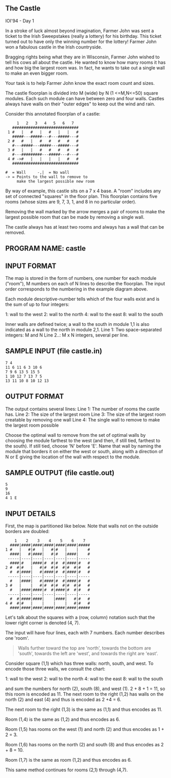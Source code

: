 ## The Castle

IOI'94 - Day 1

In a stroke of luck almost beyond imagination, Farmer John was sent a ticket to the Irish Sweepstakes (really a lottery) for his birthday. 
This ticket turned out to have only the winning number for the lottery! 
Farmer John won a fabulous castle in the Irish countryside.


Bragging rights being what they are in Wisconsin, Farmer John wished to tell his cows all about the castle. 
He wanted to know how many rooms it has and how big the largest room was. 
In fact, he wants to take out a single wall to make an even bigger room.


Your task is to help Farmer John know the exact room count and sizes.

The castle floorplan is divided into M (wide) by N (1 <=M,N<=50) square modules. 
Each such module can have between zero and four walls. 
Castles always have walls on their "outer edges" to keep out the wind and rain.


Consider this annotated floorplan of a castle:

```
     1   2   3   4   5   6   7
   #############################
 1 #   |   #   |   #   |   |   #
   #####---#####---#---#####---#   
 2 #   #   |   #   #   #   #   #
   #---#####---#####---#####---#
 3 #   |   |   #   #   #   #   #   
   #---#########---#####---#---#
 4 # ->#   |   |   |   |   #   #   
   ############################# 

#  = Wall     -,|  = No wall
-> = Points to the wall to remove to
     make the largest possible new room
```


By way of example, this castle sits on a 7 x 4 base. 
A "room" includes any set of connected "squares" in the floor plan. 
This floorplan contains five rooms (whose sizes are 9, 7, 3, 1, and 8 in no particular order).


Removing the wall marked by the arrow merges a pair of rooms to make the largest possible room that can be made by removing a single wall.

The castle always has at least two rooms and always has a wall that can be removed.

## PROGRAM NAME: castle

## INPUT FORMAT

The map is stored in the form of numbers, one number for each module ("room"), M numbers on each of N lines to describe the floorplan. 
The input order corresponds to the numbering in the example diagram above.

Each module descriptive-number tells which of the four walls exist and is the sum of up to four integers:

1: wall to the west
2: wall to the north
4: wall to the east
8: wall to the south

Inner walls are defined twice; a wall to the south in module 1,1 is also indicated as a wall to the north in module 2,1.
Line 1:	Two space-separated integers: M and N
Line 2..:	M x N integers, several per line.

## SAMPLE INPUT (file castle.in)

```
7 4
11 6 11 6 3 10 6
7 9 6 13 5 15 5
1 10 12 7 13 7 5
13 11 10 8 10 12 13
```


## OUTPUT FORMAT

The output contains several lines:
Line 1:	The number of rooms the castle has.
Line 2:	The size of the largest room
Line 3:	The size of the largest room creatable by removing one wall
Line 4:	The single wall to remove to make the largest room possible

Choose the optimal wall to remove from the set of optimal walls by choosing the module farthest to the west (and then, if still tied, farthest to the south). 
If still tied, choose 'N' before 'E'.
Name that wall by naming the module that borders it on either the west or south, along with a direction of N or E giving the location of the wall with respect to the module.

## SAMPLE OUTPUT (file castle.out)

```
5
9
16
4 1 E
```

## INPUT DETAILS

First, the map is partitioned like below. Note that walls not on the outside borders are doubled:

 ```
     1    2    3    4    5    6    7
   ####|####|####|####|####|####|#####
 1 #   |   #|#   |   #|#   |    |    #
   ####|   #|####|   #|#   |####|    #
  -----|----|----|----|----|----|-----
   ####|#   |####|#  #|#  #|####|#   #
 2 #  #|#   |   #|#  #|#  #|#  #|#   #
   #  #|####|   #|####|#  #|####|#   #
  -----|----|----|----|----|----|-----
   #   |####|   #|####|#  #|####|#   #
 3 #   |    |   #|#  #|#  #|#  #|#   #
   #   |####|####|#  #|####|#  #|#   #
  -----|----|----|----|----|----|-----
   #  #|####|####|    |####|   #|#   #
 4 #  #|#   |    |    |    |   #|#   #
   ####|####|####|####|####|####|#####
 ```

Let's talk about the squares with a (row, column) notation such that the lower right corner is denoted (4, 7).

The input will have four lines, each with 7 numbers. Each number describes one 'room'. 
>Walls further toward the top are 'north', towards the bottom are 'south', towards the left are 'west', and towards the right are 'east'.

Consider square (1,1) which has three walls: north, south, and west. To encode those three walls, we consult the chart:

1: wall to the west
2: wall to the north
4: wall to the east
8: wall to the south

and sum the numbers for north (2), south (8), and west (1). 2 + 8 + 1 = 11, so this room is encoded as 11.
The next room to the right (1,2) has walls on the north (2) and east (4) and thus is encoded as 2 +4 = 6.

The next room to the right (1,3) is the same as (1,1) and thus encodes as 11.

Room (1,4) is the same as (1,2) and thus encodes as 6.

Room (1,5) has rooms on the west (1) and north (2) and thus encodes as 1 + 2 = 3.

Room (1,6) has rooms on the north (2) and south (8) and thus encodes as 2 + 8 = 10.

Room (1,7) is the same as room (1,2) and thus encodes as 6.

This same method continues for rooms (2,1) through (4,7).
